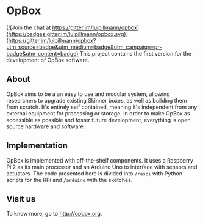 # OpBox

[![Join the chat at https://gitter.im/luipillmann/opbox](https://badges.gitter.im/luipillmann/opbox.svg)](https://gitter.im/luipillmann/opbox?utm_source=badge&utm_medium=badge&utm_campaign=pr-badge&utm_content=badge)
This project contains the first version for the development of OpBox software.

## About
OpBox aims to be a an easy to use and modular system, allowing researchers to upgrade existing Skinner boxes, as well as building them from scratch. It's entirely self contained, meaning it's independent from any external equipment for processing or storage. In order to make OpBox as accessible as possible and foster future development, everything is open source hardware and software.

## Implementation
OpBox is implemented with off-the-shelf components. It uses a Raspberry Pi 2 as its main processor and an Arduino Uno to interface with sensors and actuators. The code presented here is divided into `/raspi` with Python scripts for the RPi and `/arduino` with the sketches.

## Visit us
To know more, go to http://opbox.org.
